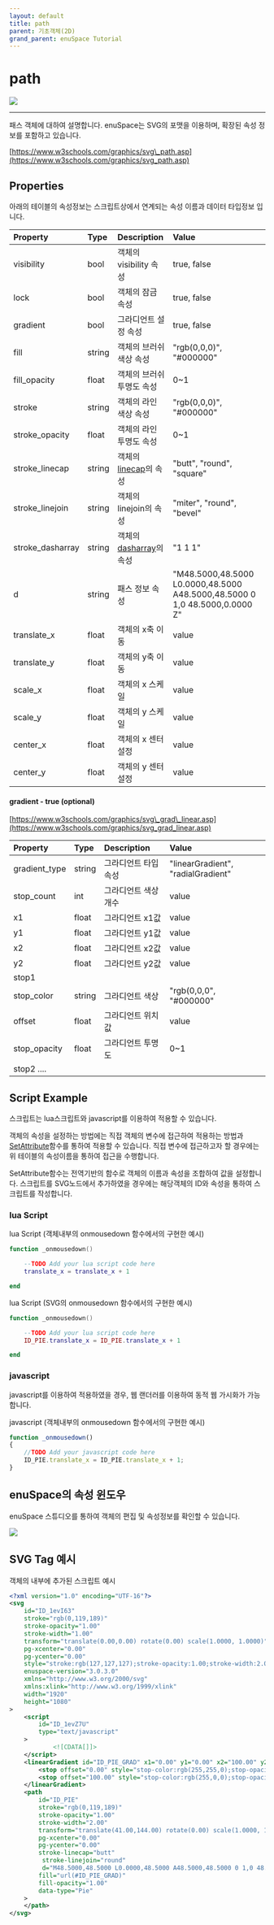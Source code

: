 ```yaml
---
layout: default
title: path
parent: 기초객체(2D)
grand_parent: enuSpace Tutorial
---
```


# path

![](./assets/tutorial/path_image.png)

---

패스 객체에 대하여 설명합니다. enuSpace는 SVG의 포맷을 이용하며, 확장된 속성 정보를 포함하고 있습니다.

[https://www.w3schools.com/graphics/svg\_path.asp](https://www.w3schools.com/graphics/svg_path.asp)

## Properties

아래의 테이블의 속성정보는 스크립트상에서 연계되는 속성 이름과 데이터 타입정보 입니다.

| Property | Type | Description | Value |
| :--- | :--- | :--- | :--- |
| visibility | bool | 객체의 visibility 속성 | true, false |
| lock | bool | 객체의 잠금 속성 | true, false |
| gradient | bool | 그라디언트 설정 속성 | true, false |
| fill | string | 객체의 브러쉬 색상 속성 | "rgb\(0,0,0\)", "\#000000" |
| fill\_opacity | float | 객체의 브러쉬 투명도 속성 | 0~1 |
| stroke | string | 객체의 라인 색상 속성 | "rgb\(0,0,0\)", "\#000000" |
| stroke\_opacity | float | 객체의 라인 투명도 속성 | 0~1 |
| stroke\_linecap | string | 객체의 [linecap](https://www.w3schools.com/graphics/svg_stroking.asp)의 속성 | "butt", "round", "square" |
| stroke\_linejoin | string | 객체의 linejoin의 속성 | "miter", "round", "bevel" |
| stroke\_dasharray | string | 객체의 [dasharray](https://www.w3schools.com/graphics/svg_stroking.asp)의 속성 | "1 1 1" |
| d | string | 패스 정보 속성 | "M48.5000,48.5000 L0.0000,48.5000 A48.5000,48.5000 0 1,0 48.5000,0.0000 Z" |
| translate\_x | float | 객체의 x축 이동 | value |
| translate\_y | float | 객체의 y축 이동 | value |
| scale\_x | float | 객체의 x 스케일 | value |
| scale\_y | float | 객체의 y 스케일 | value |
| center\_x | float | 객체의 x 센터 설정 | value |
| center\_y | float | 객체의 y 센터 설정 | value |

#### gradient - true \(optional\)

[https://www.w3schools.com/graphics/svg\_grad\_linear.asp](https://www.w3schools.com/graphics/svg_grad_linear.asp)

| Property | Type | Description | Value |
| :--- | :--- | :--- | :--- |
| gradient\_type | string | 그라디언트 타입 속성 | "linearGradient", "radialGradient" |
| stop\_count | int | 그라디언트 색상 개수 | value |
| x1 | float | 그라디언트 x1값 | value |
| y1 | float | 그라디언트 y1값 | value |
| x2 | float | 그라디언트 x2값 | value |
| y2 | float | 그라디언트 y2값 | value |
| stop1 |  |  |  |
| stop\_color | string | 그라디언트 색상 | "rgb\(0,0,0", "\#000000" |
| offset | float | 그라디언트 위치 값 | value |
| stop\_opacity | float | 그라디언트 투명도 | 0~1 |
| stop2   .... |  |  |  |

## Script Example

스크립트는 lua스크립트와 javascript를 이용하여 적용할 수 있습니다.

객체의 속성을 설정하는 방법에는 직접 객체의 변수에 접근하여 적용하는 방법과 [SetAttribute](./enusscriptapi_setattribute.md.md)함수를 통하여 적용할 수 있습니다. 직접 변수에 접근하고자 할 경우에는 위 테이블의 속성이름을 통하여 접근을 수행합니다.

SetAttribute함수는 전역기반의 함수로 객체의 이름과 속성을 조합하여 값을 설정합니다. 스크립트를 SVG노드에서 추가하였을 경우에는 해당객체의 ID와 속성을 통하여 스크립트를 작성합니다.

### lua Script

lua Script \(객체내부의 onmousedown 함수에서의 구현한 예시\)

```lua
function _onmousedown()

    --TODO Add your lua script code here
    translate_x = translate_x + 1

end
```

lua Script \(SVG의 onmousedown 함수에서의 구현한 예시\)

```lua
function _onmousedown()

    --TODO Add your lua script code here
    ID_PIE.translate_x = ID_PIE.translate_x + 1       

end
```

### javascript

javascript를 이용하여 적용하였을 경우, 웹 랜더러를 이용하여 동적 웹 가시화가 가능합니다.

javascript \(객체내부의 onmousedown 함수에서의 구현한 예시\)

```js
function _onmousedown()
{    
    //TODO Add your javascript code here
    ID_PIE.translate_x = ID_PIE.translate_x + 1;
}
```

## enuSpace의 속성 윈도우

enuSpace 스튜디오를 통하여 객체의 편집 및 속성정보를 확인할 수 있습니다.

![](./assets/tutorial/path_property.png)

## SVG Tag 예시

객체의 내부에 추가된 스크립트 예시

```xml
<?xml version="1.0" encoding="UTF-16"?>
<svg
    id="ID_1evI63"
    stroke="rgb(0,119,189)"
    stroke-opacity="1.00"
    stroke-width="1.00"
    transform="translate(0.00,0.00) rotate(0.00) scale(1.0000, 1.0000)"
    pg-xcenter="0.00"
    pg-ycenter="0.00"
    style="stroke:rgb(127,127,127);stroke-opacity:1.00;stroke-width:2.00;stroke-dasharray:1,1,1;"
    enuspace-version="3.0.3.0"
    xmlns="http://www.w3.org/2000/svg"
    xmlns:xlink="http://www.w3.org/1999/xlink"
    width="1920"
    height="1080"
>
    <script
        id="ID_1evZ7U"
        type="text/javascript"
    >
            <![CDATA[]]>
    </script>
    <linearGradient id="ID_PIE_GRAD" x1="0.00" y1="0.00" x2="100.00" y2="100.00">
        <stop offset="0.00" style="stop-color:rgb(255,255,0);stop-opacity:1.00"/>
        <stop offset="100.00" style="stop-color:rgb(255,0,0);stop-opacity:1.00"/>
    </linearGradient>
    <path
        id="ID_PIE"
        stroke="rgb(0,119,189)"
        stroke-opacity="1.00"
        stroke-width="2.00"
        transform="translate(41.00,144.00) rotate(0.00) scale(1.0000, 1.0000)"
        pg-xcenter="0.00"
        pg-ycenter="0.00"
        stroke-linecap="butt"
         stroke-linejoin="round"
         d="M48.5000,48.5000 L0.0000,48.5000 A48.5000,48.5000 0 1,0 48.5000,0.0000 Z"
        fill="url(#ID_PIE_GRAD)"
        fill-opacity="1.00"
        data-type="Pie"
    >
    </path>
</svg>
```

## 



